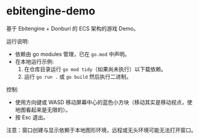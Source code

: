 # ebitengine-demo

基于 Ebitengine + Donburi 的 ECS 架构的游戏 Demo。

运行说明:

- 依赖由 go modules 管理，已在 `go.mod` 中声明。
- 在本地运行示例:
  1.  在仓库目录运行 `go mod tidy`（如果尚未执行）以下载依赖。
  2.  运行 `go run .` 或 `go build` 然后执行二进制。

控制:

- 使用方向键或 WASD 移动屏幕中心的蓝色小方块（移动其实是移动视点，使地图看起来是无限的）。
- 按 Esc 退出。

注意：窗口创建与显示依赖于本地图形环境，远程或无头环境可能无法打开窗口。
